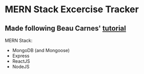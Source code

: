 # MERN Stack Excercise Tracker

## Made following Beau Carnes' [tutorial](https://www.youtube.com/watch?v=7CqJlxBYj-M&t=696s&ab_channel=freeCodeCamp.org)

MERN Stack:

- MongoDB (and Mongoose)
- Express
- ReactJS
- NodeJS
